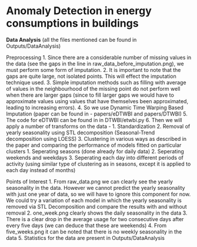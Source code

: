 # Anomaly Detection in energy consumptions in buildings

**Data Analysis** 
(all the files mentioned can be found in Outputs/DataAnalysis)

Preprocessing
	1. Since there are a considerable number of missing values in the data (see the gaps in the line in raw_data_before_imputation.png), we must perform some form of imputation. 
	2. It is important to note that the gaps are quite large, not isolated points. This will effect the imputation technique used.
	3. Simple imputation methods such as filling with average of values in the neighbourhood of the missing point do not perform well when there are larger gaps (since to fill larger gaps we would have to approximate values using values that have themselves been approximated, leading to increasing errors).
	4. So we use Dynamic Time Warping Based Imputation (paper can be found in - papers/eDTWBI and papers/DTWBI) 
	5. The code for eDTWBI can be found in in DTWBI/etwbi.py
	6. Then we will apply a number of transforms on the data - 
		1. Standardization 
		2. Removal of yearly seasonality using STL decomposition (Seasonal-Trend decomposition using LOESS) 
		3. Clustering in various ways as described in the paper and comparing the performance of models fitted on particular clusters
			1. Seperating seasons (done already for daily data)
			2. Seperating weekends and weekdays
			3. Seperating each day into different periods of activity (using similar type of clustering as in seasons, except it is applied to each day instead of months)

Points of Interest 
	1. From raw_data.png we can clearly see the yearly seasonality in the data. However we cannot predict the yearly seasonality with just one year of data, so we will have to ignore this component for now. We could try a variation of each model in which the yearly seasonality is removed via STL Decomposition and compare the results with and without removal
	2. one_week.png clearly shows the daily seasonality in the data
	3. There is a clear drop in the average usage for two consecutive days after every five days (we can deduce that these are weekends)
	4. From five_weeks.png it can be noted that there is no weekly seasonality in the data
	5. Statistics for the data are present in Outputs/DataAnalysis
